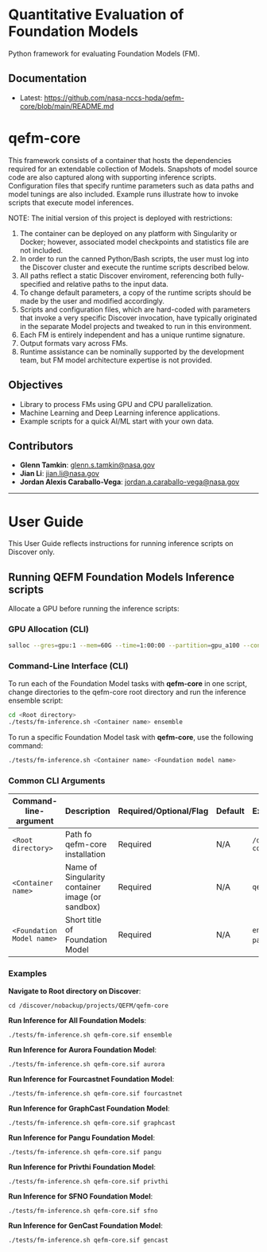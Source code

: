 # Quantitative Evaluation of Foundation Models

Python framework for evaluating Foundation Models (FM).  

## Documentation

- Latest: https://github.com/nasa-nccs-hpda/qefm-core/blob/main/README.md

# qefm-core

This framework consists of a container that hosts the dependencies required for an extendable collection of Models.  Snapshots of model source code are also captured along with supporting inference scripts.  Configuration files that specify runtime parameters such as data paths and model tunings are also included.  Example runs illustrate how to invoke scripts that execute model inferences.

NOTE:  The initial version of this project is deployed with restrictions:
1) The container can be deployed on any platform with Singularity or Docker; however, associated model checkpoints and statistics file are not included.
3) In order to run the canned Python/Bash scripts, the user must log into the Discover cluster and execute the runtime scripts described below.
4) All paths reflect a static Discover enviroment, referencing both fully-specified and relative paths to the input data.
5) To change default parameters, a copy of the runtime scripts should be made by the user and modified accordingly.
6) Scripts and configuration files, which are hard-coded with parameters that invoke a very specific Discover invocation, have typically originated in the separate Model projects and tweaked to run in this environment.
7) Each FM is entirely independent and has a unique runtime signature.
8) Output formats vary across FMs.
9) Runtime assistance can be nominally supported by the development team, but FM model architecture expertise is not provided.

## Objectives

- Library to process FMs using GPU and CPU parallelization.
- Machine Learning and Deep Learning inference applications.
- Example scripts for a quick AI/ML start with your own data.

## Contributors

- **Glenn Tamkin**: [glenn.s.tamkin@nasa.gov](mailto:glenn.s.tamkin@nasa.gov)
- **Jian Li**: [jian.li@nasa.gov](mailto:jian.li@nasa.gov)
- **Jordan Alexis Caraballo-Vega**: [jordan.a.caraballo-vega@nasa.gov](mailto:jordan.a.caraballo-vega@nasa.gov)
---
# <b> User Guide </b>

This User Guide reflects instructions for running inference scripts on Discover only.

## <b> Running QEFM Foundation Models Inference scripts </b>

Allocate a GPU before running the inference scripts:

### <b> GPU Allocation (CLI) </b>

```bash
salloc --gres=gpu:1 --mem=60G --time=1:00:00 --partition=gpu_a100 --constraint=rome --ntasks-per-node=1 --cpus-per-task=10
```

### <b> Command-Line Interface (CLI) </b>

To run each of the Foundation Model tasks with **qefm-core** in one script, change directories to the qefm-core root directory and run the inference ensemble script:

```bash
cd <Root directory>
./tests/fm-inference.sh <Container name> ensemble
```

To run a specific Foundation Model task with **qefm-core**, use the following command:

```bash
./tests/fm-inference.sh <Container name> <Foundation model name> 
```

### <b> Common CLI Arguments </b>
| Command-line-argument | Description                                         |Required/Optional/Flag | Default  | Example                                                                       |
| --------------------- |:----------------------------------------------------|:---------|:---------|:------------------------------------------------------------------------------|
| `<Root directory>`                  | Path fo qefm-core installation                                | Required | N/A      | `/discover/nobackup/projects/QEFM/qefm-core`                                  |
| `<Container name>`                  | Name of Singularity container image (or sandbox)                                | Required | N/A      | `qefm-core.sif`                                                               |
| `<Foundation Model name>`                  | Short title of Foundation Model                               | Required | N/A      | `ensemble`, `aurora`, `fourcastnet`, `graphcast`, `pangu`, `privthi` , `sfno` |

### <b> Examples </b>

**Navigate to Root directory on Discover**:
```shell
cd /discover/nobackup/projects/QEFM/qefm-core
```
**Run Inference for **All** Foundation Models**:
```shell
./tests/fm-inference.sh qefm-core.sif ensemble
```
**Run Inference for Aurora Foundation Model**:
```shell
./tests/fm-inference.sh qefm-core.sif aurora
```
**Run Inference for Fourcastnet Foundation Model**:
```shell
./tests/fm-inference.sh qefm-core.sif fourcastnet
```
**Run Inference for GraphCast Foundation Model**:
```shell
./tests/fm-inference.sh qefm-core.sif graphcast
```
**Run Inference for Pangu Foundation Model**:
```shell
./tests/fm-inference.sh qefm-core.sif pangu
```
**Run Inference for Privthi Foundation Model**:
```shell
./tests/fm-inference.sh qefm-core.sif privthi
```
**Run Inference for SFNO Foundation Model**:
```shell
./tests/fm-inference.sh qefm-core.sif sfno
```
**Run Inference for GenCast Foundation Model**:
```shell
./tests/fm-inference.sh qefm-core.sif gencast
```

